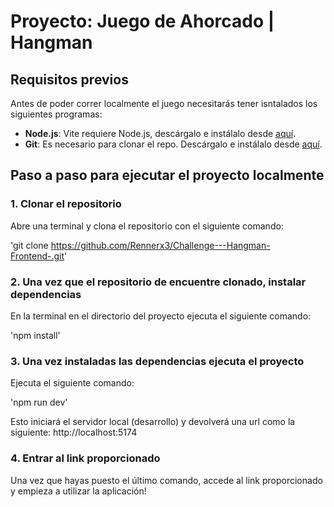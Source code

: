 # Proyecto: Juego de Ahorcado | Hangman

## Requisitos previos

Antes de poder correr localmente el juego necesitarás tener isntalados los siguientes programas:

- **Node.js**: Vite requiere Node.js, descárgalo e instálalo desde [aquí](https://nodejs.org/).
- **Git**: Es necesario para clonar el repo. Descárgalo e instálalo desde [aquí](https://git-scm.com/downloads).

## Paso a paso para ejecutar el proyecto localmente

### 1. Clonar el repositorio

Abre una terminal y clona el repositorio con el siguiente comando:

'git clone https://github.com/Rennerx3/Challenge---Hangman-Frontend-.git'

### 2. Una vez que el repositorio de encuentre clonado, instalar dependencias

En la terminal en el directorio del proyecto ejecuta el siguiente comando:

'npm install'

### 3. Una vez instaladas las dependencias ejecuta el proyecto

Ejecuta el siguiente comando:

'npm run dev'

Esto iniciará el servidor local (desarrollo) y devolverá una url como la siguiente: http://localhost:5174

### 4. Entrar al link proporcionado

Una vez que hayas puesto el último comando, accede al link proporcionado y empieza a utilizar la aplicación!